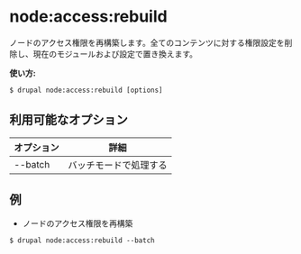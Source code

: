 # node:access:rebuild
ノードのアクセス権限を再構築します。全てのコンテンツに対する権限設定を削除し、現在のモジュールおよび設定で置き換えます。

**使い方:**
```
$ drupal node:access:rebuild [options]
```

## 利用可能なオプション
オプション | 詳細
-------|-------------
--batch | バッチモードで処理する

## 例
* ノードのアクセス権限を再構築
```
$ drupal node:access:rebuild --batch
```
